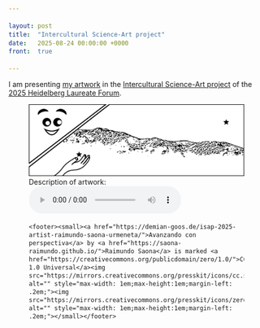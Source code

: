 ```yaml
---

layout: post
title:  "Intercultural Science-Art project"
date:   2025-08-24 00:00:00 +0000
front:  true

---
```


I am presenting [my artwork](https://demian-goos.de/isap-2025-artist-raimundo-saona-urmeneta/) in the [Intercultural Science-Art project](https://demian-goos.de/isap-2025-artworks/) of the [2025 Heidelberg Laureate Forum](https://www.heidelberg-laureate-forum.org/forum/12th-hlf-2025/).

<figure>
	<img
  src="2025-08-24 Intercultural Science-Art project.svg"
  alt="a happy face looking at a near star, at the reach of a hand, and at a far star, on the other side of the Andes mountain range."
	/>
	<figcaption>Description of artwork:</figcaption>
	<audio controls>
		<source src="./2025-08-24 Intercultural Science-Art project.mp3" type="audio/mpeg" />
		<p><a href="./2025-08-24 Intercultural Science-Art project.mp3">Download audio</a>.</p>
	</audio>
	
	<footer><small><a href="https://demian-goos.de/isap-2025-artist-raimundo-saona-urmeneta/">Avanzando con perspectiva</a> by <a href="https://saona-raimundo.github.io/">Raimundo Saona</a> is marked <a href="https://creativecommons.org/publicdomain/zero/1.0/">CC0 1.0 Universal</a><img src="https://mirrors.creativecommons.org/presskit/icons/cc.svg" alt="" style="max-width: 1em;max-height:1em;margin-left: .2em;"><img src="https://mirrors.creativecommons.org/presskit/icons/zero.svg" alt="" style="max-width: 1em;max-height:1em;margin-left: .2em;"></small></footer>
</figure>

